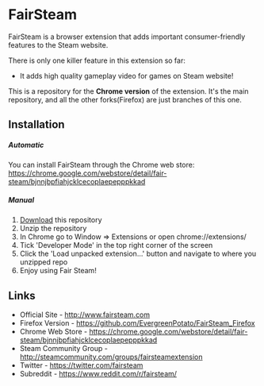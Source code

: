 # FairSteam
FairSteam is a browser extension that adds important consumer-friendly features to the Steam website.

There is only one killer feature in this extension so far: 
* It adds high quality gameplay video for games on Steam website! 

This is a repository for the **Chrome version** of the extension. It's the main repository, and all the other forks(Firefox) are just branches of this one. 

## Installation

##### Automatic
You can install FairSteam through the Chrome web store: https://chrome.google.com/webstore/detail/fair-steam/bjnnjbpfiahjcklcecoplaepepppkkad

##### Manual

1. [Download](https://github.com/EvergreenPotato/FairSteam/archive/master.zip) this repository
2. Unzip the repository
3. In Chrome go to Window => Extensions or open chrome://extensions/
4. Tick 'Developer Mode' in the top right corner of the screen
5. Click the 'Load unpacked extension...' button and navigate to where you unzipped repo
6. Enjoy using Fair Steam!


## Links

- Official Site - http://www.fairsteam.com
- Firefox Version - https://github.com/EvergreenPotato/FairSteam_Firefox
- Chrome Web Store - https://chrome.google.com/webstore/detail/fair-steam/bjnnjbpfiahjcklcecoplaepepppkkad
- Steam Community Group - http://steamcommunity.com/groups/fairsteamextension
- Twitter - https://twitter.com/fairsteam
- Subreddit - https://www.reddit.com/r/fairsteam/